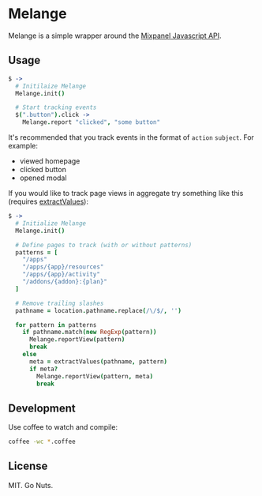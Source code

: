 # Melange

Melange is a simple wrapper around the [Mixpanel Javascript
API](https://mixpanel.com/docs/integration-libraries/javascript-full-api).

## Usage

```coffee
$ ->
  # Initilaize Melange
  Melange.init()

  # Start tracking events
  $(".button").click ->
    Melange.report "clicked", "some button"
```

It's recommended that you track events in the format of `action` `subject`. For
example:

* viewed homepage
* clicked button
* opened modal

If you would like to track page views in aggregate try something like this
(requires [extractValues](https://github.com/zeke/extract-values)):

```coffee
$ ->
  # Initialize Melange
  Melange.init()

  # Define pages to track (with or without patterns)
  patterns = [
    "/apps"
    "/apps/{app}/resources"
    "/apps/{app}/activity"
    "/addons/{addon}:{plan}"
  ]

  # Remove trailing slashes
  pathname = location.pathname.replace(/\/$/, '')

  for pattern in patterns
    if pathname.match(new RegExp(pattern))
      Melange.reportView(pattern)
      break
    else
      meta = extractValues(pathname, pattern)
      if meta?
        Melange.reportView(pattern, meta)
        break
```

Development
-----------

Use coffee to watch and compile:

```bash
coffee -wc *.coffee
```

License
-------

MIT. Go Nuts.
